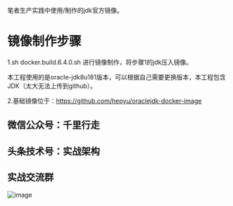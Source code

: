 笔者生产实践中使用/制作的jdk官方镜像。

# 镜像制作步骤

1.sh docker.build.6.4.0.sh
进行镜像制作，将步骤1的jdk压入镜像。

本工程使用的是oracle-jdk8u181版本，可以根据自己需要更换版本，本工程包含JDK（太大无法上传到github）。

2.基础镜像位于：https://github.com/hepyu/oraclejdk-docker-image

## 微信公众号：千里行走

## 头条技术号：实战架构

## 实战交流群

![image](https://github.com/hepyu/saf/blob/master/images/k8s.png)
